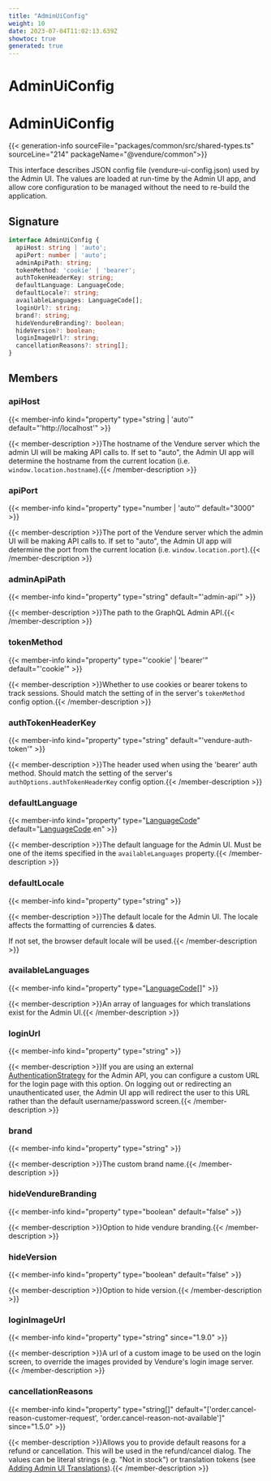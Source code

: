 ```yaml
---
title: "AdminUiConfig"
weight: 10
date: 2023-07-04T11:02:13.639Z
showtoc: true
generated: true
---
```

<!-- This file was generated from the Vendure source. Do not modify. Instead, re-run the "docs:build" script -->

# AdminUiConfig
<div class="symbol">


# AdminUiConfig

{{< generation-info sourceFile="packages/common/src/shared-types.ts" sourceLine="214" packageName="@vendure/common">}}

This interface describes JSON config file (vendure-ui-config.json) used by the Admin UI.
The values are loaded at run-time by the Admin UI app, and allow core configuration to be
managed without the need to re-build the application.

## Signature

```TypeScript
interface AdminUiConfig {
  apiHost: string | 'auto';
  apiPort: number | 'auto';
  adminApiPath: string;
  tokenMethod: 'cookie' | 'bearer';
  authTokenHeaderKey: string;
  defaultLanguage: LanguageCode;
  defaultLocale?: string;
  availableLanguages: LanguageCode[];
  loginUrl?: string;
  brand?: string;
  hideVendureBranding?: boolean;
  hideVersion?: boolean;
  loginImageUrl?: string;
  cancellationReasons?: string[];
}
```
## Members

### apiHost

{{< member-info kind="property" type="string | 'auto'" default="'http://localhost'"  >}}

{{< member-description >}}The hostname of the Vendure server which the admin UI will be making API calls
to. If set to "auto", the Admin UI app will determine the hostname from the
current location (i.e. `window.location.hostname`).{{< /member-description >}}

### apiPort

{{< member-info kind="property" type="number | 'auto'" default="3000"  >}}

{{< member-description >}}The port of the Vendure server which the admin UI will be making API calls
to. If set to "auto", the Admin UI app will determine the port from the
current location (i.e. `window.location.port`).{{< /member-description >}}

### adminApiPath

{{< member-info kind="property" type="string" default="'admin-api'"  >}}

{{< member-description >}}The path to the GraphQL Admin API.{{< /member-description >}}

### tokenMethod

{{< member-info kind="property" type="'cookie' | 'bearer'" default="'cookie'"  >}}

{{< member-description >}}Whether to use cookies or bearer tokens to track sessions.
Should match the setting of in the server's `tokenMethod` config
option.{{< /member-description >}}

### authTokenHeaderKey

{{< member-info kind="property" type="string" default="'vendure-auth-token'"  >}}

{{< member-description >}}The header used when using the 'bearer' auth method. Should match the
setting of the server's `authOptions.authTokenHeaderKey` config
option.{{< /member-description >}}

### defaultLanguage

{{< member-info kind="property" type="<a href='/typescript-api/common/language-code#languagecode'>LanguageCode</a>" default="<a href='/typescript-api/common/language-code#languagecode'>LanguageCode</a>.en"  >}}

{{< member-description >}}The default language for the Admin UI. Must be one of the
items specified in the `availableLanguages` property.{{< /member-description >}}

### defaultLocale

{{< member-info kind="property" type="string"  >}}

{{< member-description >}}The default locale for the Admin UI. The locale affects the formatting of
currencies & dates.

If not set, the browser default locale will be used.{{< /member-description >}}

### availableLanguages

{{< member-info kind="property" type="<a href='/typescript-api/common/language-code#languagecode'>LanguageCode</a>[]"  >}}

{{< member-description >}}An array of languages for which translations exist for the Admin UI.{{< /member-description >}}

### loginUrl

{{< member-info kind="property" type="string"  >}}

{{< member-description >}}If you are using an external <a href='/typescript-api/auth/authentication-strategy#authenticationstrategy'>AuthenticationStrategy</a> for the Admin API, you can configure
a custom URL for the login page with this option. On logging out or redirecting an unauthenticated
user, the Admin UI app will redirect the user to this URL rather than the default username/password
screen.{{< /member-description >}}

### brand

{{< member-info kind="property" type="string"  >}}

{{< member-description >}}The custom brand name.{{< /member-description >}}

### hideVendureBranding

{{< member-info kind="property" type="boolean" default="false"  >}}

{{< member-description >}}Option to hide vendure branding.{{< /member-description >}}

### hideVersion

{{< member-info kind="property" type="boolean" default="false"  >}}

{{< member-description >}}Option to hide version.{{< /member-description >}}

### loginImageUrl

{{< member-info kind="property" type="string"  since="1.9.0" >}}

{{< member-description >}}A url of a custom image to be used on the login screen, to override the images provided by Vendure's login image server.{{< /member-description >}}

### cancellationReasons

{{< member-info kind="property" type="string[]" default="['order.cancel-reason-customer-request', 'order.cancel-reason-not-available']"  since="1.5.0" >}}

{{< member-description >}}Allows you to provide default reasons for a refund or cancellation. This will be used in the
refund/cancel dialog. The values can be literal strings (e.g. "Not in stock") or translation
tokens (see [Adding Admin UI Translations](/docs/plugins/extending-the-admin-ui/adding-ui-translations/)).{{< /member-description >}}


</div>
